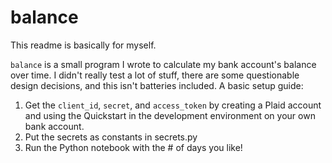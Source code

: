# balance

This readme is basically for myself.

`balance` is a small program I wrote to calculate my bank account's balance over time.  I didn't really test a lot of stuff, there are some questionable design decisions, and this isn't batteries included.  A basic setup guide:

1. Get the `client_id`, `secret`, and `access_token` by creating a Plaid account and using the Quickstart in the development environment on your own bank account.
2. Put the secrets as constants in secrets.py
3. Run the Python notebook with the # of days you like!
